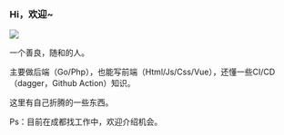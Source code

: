 ### Hi，欢迎~

![](https://komarev.com/ghpvc/?username=your-github-username)

一个善良，随和的人。

主要做后端（Go/Php），也能写前端（Html/Js/Css/Vue），还懂一些CI/CD（dagger，Github Action）知识。

这里有自己折腾的一些东西。

Ps：目前在成都找工作中，欢迎介绍机会。
